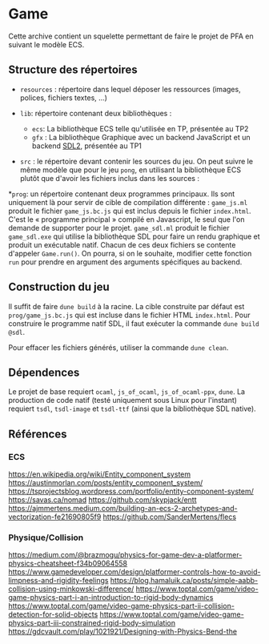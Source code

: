 # Game

Cette archive contient un squelette permettant de faire le projet de PFA en suivant le modèle ECS.


## Structure des répertoires 

* `resources` : répertoire dans lequel déposer les ressources (images, polices, fichiers textes, …)
* `lib`: répertoire contenant deux bibliothèques :
	- `ecs`: La bibliothèque ECS telle qu'utilisée en TP, présentée au TP2
	- `gfx` : La bibliothèque Graphique avec un backend JavaScript et un backend [SDL2](https://www.libsdl.org/), présentée au TP1

* `src` : le répertoire devant contenir les sources du jeu. On peut suivre le même modèle que pour le jeu `pong`, en utilisant la bibliothèque ECS plutôt que d'avoir les fichiers inclus dans les sources :

*`prog`: un répertoire contenant deux programmes principaux. Ils sont uniquement là pour servir de cible de compilation différente : `game_js.ml` produit le fichier `game_js.bc.js` qui est inclus depuis le fichier `index.html`. C'est le « programme principal » compilé en Javascript, le seul que l'on demande de supporter pour le projet. `game_sdl.ml` produit le fichier `game_sdl.exe` qui utilise la bibliothèque SDL pour faire un rendu graphique et produit un exécutable natif. Chacun de ces deux fichiers se contente d'appeler
 `Game.run()`. On pourra, si on le souhaite, modifier cette fonction `run` pour prendre en argument des arguments spécifiques au backend.

## Construction du jeu 

Il suffit de faire `dune build` à la racine. La cible construite par défaut est `prog/game_js.bc.js` qui est incluse dans le fichier HTML `index.html`. Pour construire le programme natif SDL, il faut exécuter la commande `dune build @sdl`.

Pour effacer les fichiers générés, utiliser la commande `dune clean`.

##  Dépendences
Le projet de base requiert `ocaml`, `js_of_ocaml`, `js_of_ocaml-ppx`, `dune`. La production de code natif (testé uniquement sous Linux pour l'instant) requiert `tsdl`, `tsdl-image` et `tsdl-ttf` (ainsi que la bibliothèque SDL native).


## Références
### ECS
https://en.wikipedia.org/wiki/Entity_component_system
https://austinmorlan.com/posts/entity_component_system/
https://tsprojectsblog.wordpress.com/portfolio/entity-component-system/
https://savas.ca/nomad
https://github.com/skypjack/entt
https://ajmmertens.medium.com/building-an-ecs-2-archetypes-and-vectorization-fe21690805f9
https://github.com/SanderMertens/flecs

### Physique/Collision
https://medium.com/@brazmogu/physics-for-game-dev-a-platformer-physics-cheatsheet-f34b09064558
https://www.gamedeveloper.com/design/platformer-controls-how-to-avoid-limpness-and-rigidity-feelings
https://blog.hamaluik.ca/posts/simple-aabb-collision-using-minkowski-difference/
https://www.toptal.com/game/video-game-physics-part-i-an-introduction-to-rigid-body-dynamics
https://www.toptal.com/game/video-game-physics-part-ii-collision-detection-for-solid-objects
https://www.toptal.com/game/video-game-physics-part-iii-constrained-rigid-body-simulation
https://gdcvault.com/play/1021921/Designing-with-Physics-Bend-the